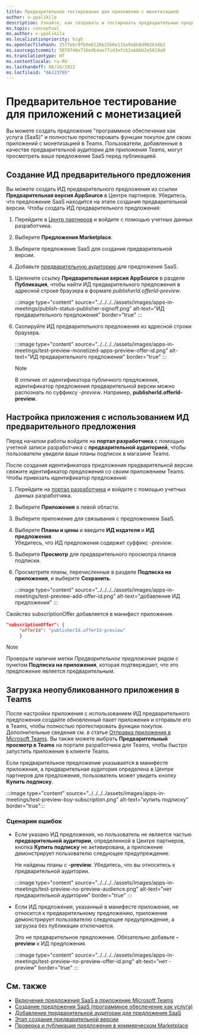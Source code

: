 ```yaml
---
title: Предварительное тестирование для приложений с монетизацией
author: v-ypalikila
description: Узнайте, как создавать и тестировать предварительные предложения SaaS для приложения Teams, прежде чем опубликовать свое предложение. Вы можете полностью протестировать функции покупок для своих приложений с монетизацией в Teams.
ms.topic: conceptual
ms.author: v-ypalikila
ms.localizationpriority: high
ms.openlocfilehash: 3577ebc9fb9e6126b25b6e131e9abb8d902634b2
ms.sourcegitcommit: 5070746e736edb4ae77cd3efcb2ab8bb2e5819a0
ms.translationtype: HT
ms.contentlocale: ru-RU
ms.lasthandoff: 06/16/2022
ms.locfileid: "66123705"
---
```

# <a name="test-preview-for-monetized-apps"></a>Предварительное тестирование для приложений с монетизацией

Вы можете создать предложение "программное обеспечение как услуга (SaaS)" и полностью протестировать функции покупок для своих приложений с монетизацией в Teams. Пользователи, добавленные в качестве предварительной аудитории для приложения Teams, могут просмотреть ваше предложение SaaS перед публикацией.

## <a name="create-a-preview-offer-id"></a>Создание ИД предварительного предложения

Вы можете создать ИД предварительного предложения из ссылки **Предварительная версия AppSource** в Центре партнеров. Убедитесь, что предложение SaaS находится на этапе создания предварительной версии. Чтобы создать ИД предварительного предложения:

1. Перейдите в [Центр партнеров](https://go.microsoft.com/fwlink/?linkid=2166002) и войдите с помощью учетных данных разработчика.
1. Выберите **Предложения Marketplace**.
1. Выберите предложение SaaS для создания предварительной версии.
1. Добавьте [предварительную аудиторию](/azure/marketplace/create-new-saas-offer-preview) для предложения SaaS.
1. Щелкните ссылку **Предварительная версия AppSource** в разделе **Публикация**, чтобы найти ИД предварительного предложения в адресной строке браузера в формате *publisherId.offerId-preview*.

    :::image type="content" source="../../../../assets/images/apps-in-meetings/publish-status-publisher-signoff.png" alt-text="ИД предварительного предложения" border="true" :::

1. Скопируйте ИД предварительного предложения из адресной строки браузера.

      :::image type="content" source="../../../../assets/images/apps-in-meetings/test-preview-monetized-apps-preview-offer-id.png" alt-text="ИД предварительного предложения" border="true" :::

    > [!NOTE]
    > В отличие от идентификатора публичного предложения, идентификатор предложения предварительной версии можно распознать по суффиксу *-preview*. Например, **publisherId.offerId-preview**.

## <a name="configure-your-app-with-the-preview-offer-id"></a>Настройка приложения с использованием ИД предварительного предложения

Перед началом работы войдите на **портал разработчика** с помощью учетной записи разработчика с **предварительной аудиторией**, чтобы пользователи увидели ваши планы подписок в магазине Teams.

После создания идентификатора предложения предварительной версии свяжите идентификатор предложения со своим приложением Teams. Чтобы привязать идентификатор предложения:

1. Перейдите на [портал разработчика](https://dev.teams.microsoft.com/) и войдите с помощью учетных данных разработчика.
1. Выберите **Приложения** в левой области.
1. Выберите приложение для связывания с предложением SaaS.
1. Выберите **Планы и цены** и введите **ИД издателя** и **ИД предложения**.  
  Убедитесь, что ИД предложения содержит суффикс *-preview*.
1. Выберите **Просмотр** для предварительного просмотра планов подписки.
1. Просмотрите планы, перечисленные в разделе **Подписка на приложения**, и выберите **Сохранить**.

    :::image type="content" source="../../../../assets/images/apps-in-meetings/test-preview-add-offer-id.png" alt-text="добавление ИД предложения" :::

Свойство subscriptionOffer добавляется в манифест приложения.

```json
"subscriptionOffer": {
     "offerId": "publisherId.offerId-preview"  
     }
```

>[!NOTE]
> Проверьте наличие метки *Предварительное предложение* рядом с пунктом **Подписка на приложения**, которая подтверждает, что это предложение является предварительным.

## <a name="sideload-the-app-to-teams"></a>Загрузка неопубликованного приложения в Teams

После настройки приложения с использованием ИД предварительного предложения создайте обновленный пакет приложения и отправьте его в Teams, чтобы полностью протестировать функции покупок. Дополнительные сведения см. в статье [Отправка приложения в Microsoft Teams](../../apps-upload.md). Вы также можете выбрать **Предварительный просмотр в Teams** на портале разработчика для Teams, чтобы быстро запустить приложение в клиенте Teams.

Если предварительное предложение указывается в манифесте приложения, а предварительная аудитория определена в Центре партнеров для предложения, пользователь может увидеть кнопку **Купить подписку**.

:::image type="content" source="../../../../assets/images/apps-in-meetings/test-preview-buy-subscription.png" alt-text="купить подписку" border="true":::

### <a name="error-scenarios"></a>Сценарии ошибок

* Если указано ИД предложения, но пользователь не является частью **предварительной аудитории**, определенной в Центре партнеров, кнопка **Купить подписку** не активирована, а приложение демонстрирует пользователю следующее предупреждение.

  Не найдены планы с **-preview**. Убедитесь, что вы относитесь к предварительной аудитории.

  :::image type="content" source="../../../../assets/images/apps-in-meetings/test-preview-no-preview-audience.png" alt-text="нет предварительной аудитории" border="true" :::

* Если ИД предложения, указанный в манифесте приложения, не относится к предварительному предложению, приложение демонстрирует пользователю следующее предупреждение, а загрузка без публикации отключается.
  
  Это не предварительное предложение. Обязательно добавьте **-preview** к ИД предложения.

  :::image type="content" source="../../../../assets/images/apps-in-meetings/test-preview-no-preview-offer-id.png" alt-text="нет -preview" border="true" :::

## <a name="see-also"></a>См. также

* [Включение предложения SaaS в приложение Microsoft Teams](include-saas-offer.md)
* [Создание предложения SaaS (программное обеспечение как услуга)](include-saas-offer.md#create-your-saas-offer)
* [Добавление предварительной аудитории для предложения SaaS](/azure/marketplace/create-new-saas-offer-preview)
* [Этап создания предварительной версии](/azure/marketplace/review-publish-offer)
* [Проверка и публикация предложения в коммерческом Marketplace](/azure/marketplace/review-publish-offer#validation-and-publishing-steps)
